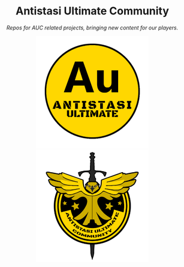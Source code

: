 <div align="center">
  <h1>Antistasi Ultimate Community</h1>
  <p>
    <i>Repos for AUC related projects, bringing new content for our players.</i>
  </p>
  
  <p float="left">
    <img src="/Yellow.png" width="300" />
    <img src="/YellowAUC.png" width="300" /> 
  </p>
</div>
